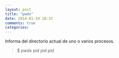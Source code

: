 ```yaml
---
layout: post
title: "pwdx"
date: 2014-01-29 18:33
comments: true
categories: 
---
```

Informa del directorio actual de uno o varios procesos.

>$ pwdx pid pid pid

